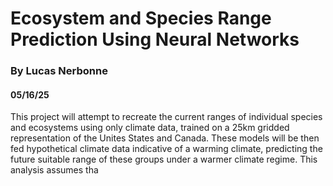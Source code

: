 # Ecosystem and Species Range Prediction Using Neural Networks
### By Lucas Nerbonne 
#### 05/16/25

This project will attempt to recreate the current ranges of individual species and ecosystems using only climate data, trained on a 25km gridded representation of the Unites States and Canada. These models will be then fed hypothetical climate data indicative of a warming climate, predicting the future suitable range of these groups under a warmer climate regime. This analysis assumes tha